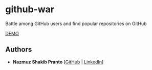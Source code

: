 # github-war

Battle among GitHub users and find popular repositories on GitHub

[DEMO](https://github-war.firebaseapp.com/)

## Authors
* **Nazmuz Shakib Pranto** [[GitHub](https://github.com/npranto) | [LinkedIn](https://www.linkedin.com/in/npranto/)]
